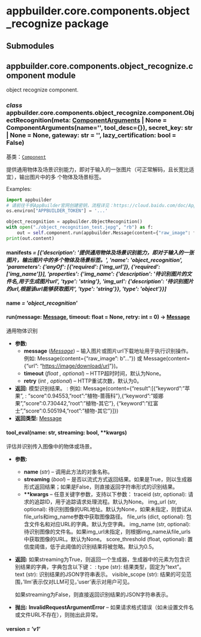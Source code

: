 # appbuilder.core.components.object_recognize package

## Submodules

## appbuilder.core.components.object_recognize.component module

object recognize component.

### *class* appbuilder.core.components.object_recognize.component.ObjectRecognition(meta: [ComponentArguments](appbuilder.core.md#appbuilder.core.component.ComponentArguments) | None = ComponentArguments(name='', tool_desc={}), secret_key: str | None = None, gateway: str = '', lazy_certification: bool = False)

基类：[`Component`](appbuilder.core.md#appbuilder.core.component.Component)

提供通用物体及场景识别能力，即对于输入的一张图片（可正常解码，且长宽比适宜），输出图片中的多
个物体及场景标签。

Examples:

```python
import appbuilder
# 请前往千帆AppBuilder官网创建密钥，流程详见：https://cloud.baidu.com/doc/AppBuilder/s/Olq6grrt6#1%E3%80%81%E5%88%9B%E5%BB%BA%E5%AF%86%E9%92%A5
os.environ["APPBUILDER_TOKEN"] = '...'

object_recognition = appbuilder.ObjectRecognition()
with open("./object_recognition_test.jepg", "rb") as f:
    out = self.component.run(appbuilder.Message(content={"raw_image": f.read()}))
print(out.content)
```

#### manifests *= [{'description': '提供通用物体及场景识别能力，即对于输入的一张图片，输出图片中的多个物体及场景标签。', 'name': 'object_recognition', 'parameters': {'anyOf': [{'required': ['img_url']}, {'required': ['img_name']}], 'properties': {'img_name': {'description': '待识别图片的文件名,用于生成图片url', 'type': 'string'}, 'img_url': {'description': '待识别图片的url,根据该url能够获取图片', 'type': 'string'}}, 'type': 'object'}}]*

#### name *= 'object_recognition'*

#### run(message: [Message](appbuilder.core.md#appbuilder.core.message.Message), timeout: float = None, retry: int = 0) → [Message](appbuilder.core.md#appbuilder.core.message.Message)

通用物体识别

* **参数:**
  * **message** ([*Message*](appbuilder.core.md#appbuilder.core.message.Message)) – 输入图片或图片url下载地址用于执行识别操作。
    例如: Message(content={“raw_image”: b”…”}) 或 Message(content={“url”: “[https://image/download/url](https://image/download/url)”})。
  * **timeout** (*float* *,* *optional*) – HTTP超时时间，默认为None。
  * **retry** (*int* *,* *optional*) – HTTP重试次数，默认为0。
* **返回:**
  模型识别结果。
  : 例如: Message(content={“result”:[{“keyword”:”苹果”,
    : ”score”:0.94553,”root”:”植物-蔷薇科”},{“keyword”:”姬娜果”,”score”:0.730442,”root”:”植物-其它”},
      {“keyword”:”红富士”,”score”:0.505194,”root”:”植物-其它”}]})
* **返回类型:**
  [Message](appbuilder.core.md#appbuilder.core.message.Message)

#### tool_eval(name: str, streaming: bool, \*\*kwargs)

评估并识别传入图像中的物体或场景。

* **参数:**
  * **name** (*str*) – 调用此方法的对象名称。
  * **streaming** (*bool*) – 是否以流式方式返回结果。如果是True，则以生成器形式返回结果；如果是False，则直接返回字符串形式的识别结果。
  * **\*\*kwargs** – 任意关键字参数，支持以下参数：
    traceid (str, optional): 请求的追踪ID，用于追踪请求处理流程。默认为None。
    img_url (str, optional): 待识别图像的URL地址。默认为None，如果未指定，则尝试从file_urls和img_name参数中获取图像路径。
    file_urls (dict, optional): 包含文件名和对应URL的字典。默认为空字典。
    img_name (str, optional): 待识别图像的文件名。如果img_url未指定，则根据img_name从file_urls中获取图像的URL。默认为None。
    score_threshold (float, optional): 置信度阈值，低于此阈值的识别结果将被忽略。默认为0.5。
* **返回:**
  如果streaming为True，则返回一个生成器，生成器中的元素为包含识别结果的字典，字典包含以下键：
  : type (str): 结果类型，固定为”text”。
    text (str): 识别结果的JSON字符串表示。
    visible_scope (str): 结果的可见范围，’llm’表示仅对LLM可见，’user’表示对用户可见。

  如果streaming为False，则直接返回识别结果的JSON字符串表示。
* **抛出:**
  **InvalidRequestArgumentError** – 如果请求格式错误（如未设置文件名或文件URL不存在），则抛出此异常。

#### version *= 'v1'*

